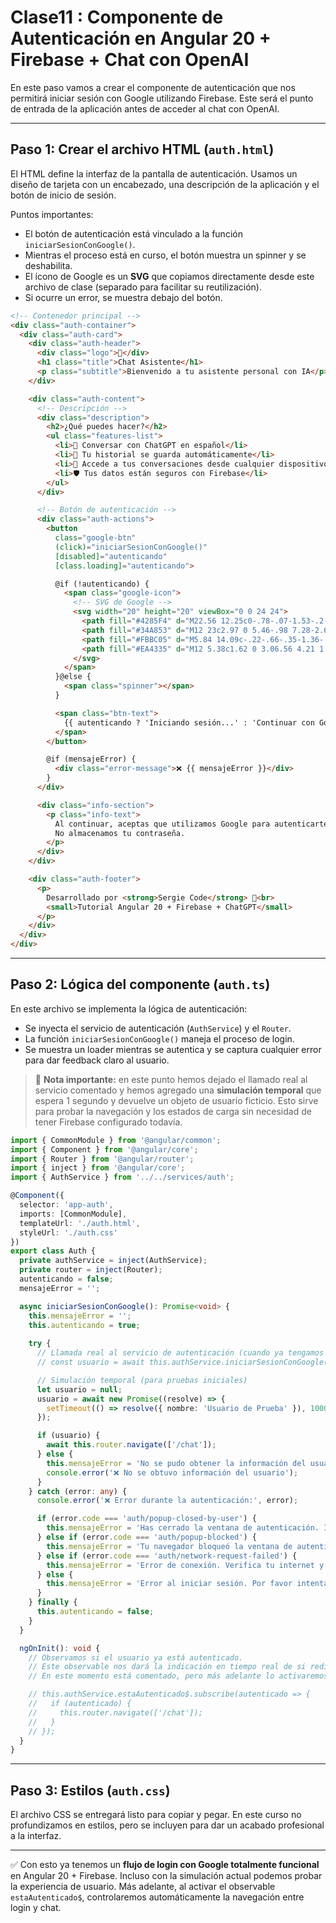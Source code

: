 # Clase11 : Componente de Autenticación en Angular 20 + Firebase + Chat con OpenAI

En este paso vamos a crear el componente de autenticación que nos permitirá iniciar sesión con Google utilizando Firebase. Este será el punto de entrada de la aplicación antes de acceder al chat con OpenAI.

---

## Paso 1: Crear el archivo HTML (`auth.html`)

El HTML define la interfaz de la pantalla de autenticación. Usamos un diseño de tarjeta con un encabezado, una descripción de la aplicación y el botón de inicio de sesión.

Puntos importantes:
- El botón de autenticación está vinculado a la función `iniciarSesionConGoogle()`.
- Mientras el proceso está en curso, el botón muestra un spinner y se deshabilita.
- El ícono de Google es un **SVG** que copiamos directamente desde este archivo de clase (separado para facilitar su reutilización).
- Si ocurre un error, se muestra debajo del botón.

```html
<!-- Contenedor principal -->
<div class="auth-container">
  <div class="auth-card">
    <div class="auth-header">
      <div class="logo">💬</div>
      <h1 class="title">Chat Asistente</h1>
      <p class="subtitle">Bienvenido a tu asistente personal con IA</p>
    </div>

    <div class="auth-content">
      <!-- Descripción -->
      <div class="description">
        <h2>¿Qué puedes hacer?</h2>
        <ul class="features-list">
          <li>💭 Conversar con ChatGPT en español</li>
          <li>💾 Tu historial se guarda automáticamente</li>
          <li>🔄 Accede a tus conversaciones desde cualquier dispositivo</li>
          <li>🛡️ Tus datos están seguros con Firebase</li>
        </ul>
      </div>

      <!-- Botón de autenticación -->
      <div class="auth-actions">
        <button 
          class="google-btn"
          (click)="iniciarSesionConGoogle()"
          [disabled]="autenticando"
          [class.loading]="autenticando">

          @if (!autenticando) {
            <span class="google-icon">
              <!-- SVG de Google -->
              <svg width="20" height="20" viewBox="0 0 24 24">
                <path fill="#4285F4" d="M22.56 12.25c0-.78-.07-1.53-.2-2.25H12v4.26h5.92c-.26 1.37-1.04 2.53-2.21 3.31v2.77h3.57c2.08-1.92 3.28-4.74 3.28-8.09z"/>
                <path fill="#34A853" d="M12 23c2.97 0 5.46-.98 7.28-2.66l-3.57-2.77c-.98.66-2.23 1.06-3.71 1.06-2.86 0-5.29-1.93-6.16-4.53H2.18v2.84C3.99 20.53 7.7 23 12 23z"/>
                <path fill="#FBBC05" d="M5.84 14.09c-.22-.66-.35-1.36-.35-2.09s.13-1.43.35-2.09V7.07H2.18C1.43 8.55 1 10.22 1 12s.43 3.45 1.18 4.93l2.85-2.22.81-.62z"/>
                <path fill="#EA4335" d="M12 5.38c1.62 0 3.06.56 4.21 1.64l3.15-3.15C17.45 2.09 14.97 1 12 1 7.7 1 3.99 3.47 2.18 7.07l3.66 2.84c.87-2.6 3.3-4.53 6.16-4.53z"/>
              </svg>
            </span>
          }@else {
            <span class="spinner"></span>
          }

          <span class="btn-text">
            {{ autenticando ? 'Iniciando sesión...' : 'Continuar con Google' }}
          </span>
        </button>

        @if (mensajeError) {
          <div class="error-message">❌ {{ mensajeError }}</div>
        }
      </div>

      <div class="info-section">
        <p class="info-text">
          Al continuar, aceptas que utilizamos Google para autenticarte de forma segura.
          No almacenamos tu contraseña.
        </p>
      </div>
    </div>

    <div class="auth-footer">
      <p>
        Desarrollado por <strong>Sergie Code</strong> 🚀<br>
        <small>Tutorial Angular 20 + Firebase + ChatGPT</small>
      </p>
    </div>
  </div>
</div>
```

---

## Paso 2: Lógica del componente (`auth.ts`)

En este archivo se implementa la lógica de autenticación:
- Se inyecta el servicio de autenticación (`AuthService`) y el `Router`.
- La función `iniciarSesionConGoogle()` maneja el proceso de login.
- Se muestra un loader mientras se autentica y se captura cualquier error para dar feedback claro al usuario.

> 🔹 **Nota importante:** en este punto hemos dejado el llamado real al servicio comentado y hemos agregado una **simulación temporal** que espera 1 segundo y devuelve un objeto de usuario ficticio. Esto sirve para probar la navegación y los estados de carga sin necesidad de tener Firebase configurado todavía.

```ts
import { CommonModule } from '@angular/common';
import { Component } from '@angular/core';
import { Router } from '@angular/router';
import { inject } from '@angular/core';
import { AuthService } from '../../services/auth';

@Component({
  selector: 'app-auth',
  imports: [CommonModule],
  templateUrl: './auth.html',
  styleUrl: './auth.css'
})
export class Auth {
  private authService = inject(AuthService);
  private router = inject(Router);
  autenticando = false;
  mensajeError = '';

  async iniciarSesionConGoogle(): Promise<void> {
    this.mensajeError = '';
    this.autenticando = true;
    
    try {
      // Llamada real al servicio de autenticación (cuando ya tengamos Firebase configurado)
      // const usuario = await this.authService.iniciarSesionConGoogle();

      // Simulación temporal (para pruebas iniciales)
      let usuario = null;
      usuario = await new Promise((resolve) => {
        setTimeout(() => resolve({ nombre: 'Usuario de Prueba' }), 1000);
      });

      if (usuario) {
        await this.router.navigate(['/chat']);
      } else {
        this.mensajeError = 'No se pudo obtener la información del usuario';
        console.error('❌ No se obtuvo información del usuario');
      }
    } catch (error: any) {
      console.error('❌ Error durante la autenticación:', error);

      if (error.code === 'auth/popup-closed-by-user') {
        this.mensajeError = 'Has cerrado la ventana de autenticación. Intenta de nuevo.';
      } else if (error.code === 'auth/popup-blocked') {
        this.mensajeError = 'Tu navegador bloqueó la ventana de autenticación. Permite popups y vuelve a intentar.';
      } else if (error.code === 'auth/network-request-failed') {
        this.mensajeError = 'Error de conexión. Verifica tu internet y vuelve a intentar.';
      } else {
        this.mensajeError = 'Error al iniciar sesión. Por favor intenta de nuevo.';
      }
    } finally {
      this.autenticando = false;
    }
  }

  ngOnInit(): void {
    // Observamos si el usuario ya está autenticado.
    // Este observable nos dará la indicación en tiempo real de si redirigir o no al chat.
    // En este momento está comentado, pero más adelante lo activaremos:

    // this.authService.estaAutenticado$.subscribe(autenticado => {
    //   if (autenticado) {
    //     this.router.navigate(['/chat']);
    //   }
    // });
  }
}
```

---

## Paso 3: Estilos (`auth.css`)

El archivo CSS se entregará listo para copiar y pegar. En este curso no profundizamos en estilos, pero se incluyen para dar un acabado profesional a la interfaz.

---

✅ Con esto ya tenemos un **flujo de login con Google totalmente funcional** en Angular 20 + Firebase. Incluso con la simulación actual podemos probar la experiencia de usuario. Más adelante, al activar el observable `estaAutenticado$`, controlaremos automáticamente la navegación entre login y chat.

